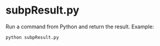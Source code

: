 # subpResult.py

Run a command from Python and return the result.  Example:

```python
python subpResult.py
```
